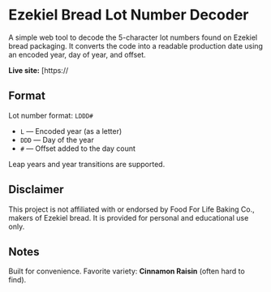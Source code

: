 # Ezekiel Bread Lot Number Decoder

A simple web tool to decode the 5-character lot numbers found on Ezekiel bread packaging. It converts the code into a readable production date using an encoded year, day of year, and offset.

**Live site:** [https://

## Format

Lot number format: `LDDD#`  
- `L` — Encoded year (as a letter)  
- `DDD` — Day of the year  
- `#` — Offset added to the day count

Leap years and year transitions are supported.

## Disclaimer

This project is not affiliated with or endorsed by Food For Life Baking Co., makers of Ezekiel bread. It is provided for personal and educational use only.

## Notes

Built for convenience. Favorite variety: **Cinnamon Raisin** (often hard to find).
